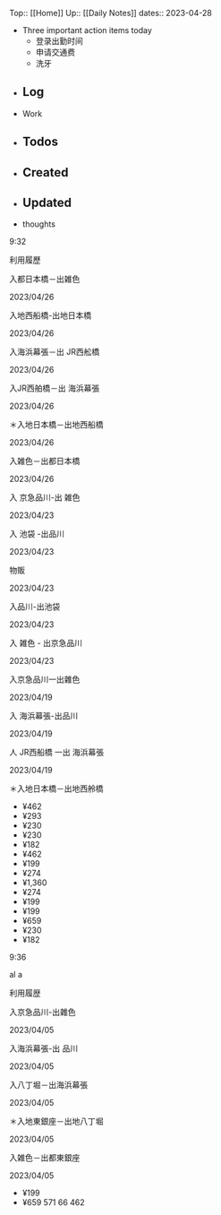 Top:: [[Home]]
Up:: [[Daily Notes]]
dates:: 2023-04-28

- Three important action items today
	- 登录出勤时间
	- 申请交通费
	- 洗牙
- Log
	- 
- Work
- Todos
	- 
- Created
	- 
- Updated
	- 
- thoughts 

9:32

利用履歷

入都日本橋－出雑色

2023/04/26

入地西船橋-出地日本橋

2023/04/26

入海浜幕張－出 JR西舩橋

2023/04/26

入JR西舶橋－出 海浜幕張

2023/04/26

＊入地日本橋－出地西船橋

2023/04/26

入雑色－出都日本橋

2023/04/26

入 京急品川-出 雑色

2023/04/23

入 池袋 -出品川

2023/04/23

物販

2023/04/23

入品川-出池袋

2023/04/23

入 雑色 - 出京急品川

2023/04/23

入京急品川一出雜色

2023/04/19

入 海浜幕張-出品川

2023/04/19

人 JR西船橋 一出 海浜幕張

2023/04/19

＊入地日本橋－出地西舲橋

-   ﻿¥462
-   ﻿¥293
-   ﻿¥230
-   ﻿¥230
-   ﻿¥182
-   ﻿¥462
-   ﻿¥199
-   ﻿¥274
-   ﻿¥1,360
-   ﻿¥274
-   ﻿¥199
-   ﻿¥199
-   ﻿¥659
-   ﻿¥230
-   ﻿¥182

9:36

al a

利用履歴

入京急品川-出雜色

2023/04/05

入海浜幕張-出 品川

2023/04/05

入八丁堀－出海浜幕張

2023/04/05

＊入地東銀座－出地八丁堀

2023/04/05

入雑色－出都東銀座

2023/04/05

-   ﻿¥199
-   ﻿¥659
571
66
462